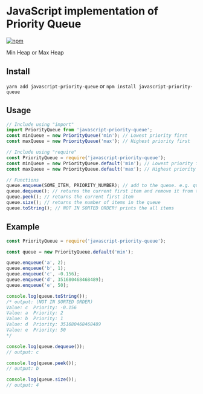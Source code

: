 # JavaScript implementation of Priority Queue

[![npm](https://img.shields.io/npm/v/javascript-priority-queue)](https://www.npmjs.com/package/javascript-priority-queue)

Min Heap or Max Heap

## Install

`yarn add javascript-priority-queue` or `npm install javascript-priority-queue`

## Usage

```javascript
// Include using "import"
import PriorityQueue from 'javascript-priority-queue';
const minQueue = new PriorityQueue('min'); // Lowest priority first
const maxQueue = new PriorityQueue('max'); // Highest priority first

// Include using "require"
const PriorityQueue = require('javascript-priority-queue');
const minQueue = new PriorityQueue.default('min'); // Lowest priority first
const maxQueue = new PriorityQueue.default('max'); // Highest priority first

// Functions
queue.enqueue(SOME_ITEM, PRIORITY_NUMBER); // add to the queue. e.g. queue.enqueue("a", 1)
queue.dequeue(); // returns the current first item and remove it from the queue.
queue.peek(); // returns the current first item
queue.size(); // returns the number of items in the queue
queue.toString(); // NOT IN SORTED ORDER! prints the all items
```

## Example

```javascript
const PriorityQueue = require('javascript-priority-queue');

const queue = new PriorityQueue.default('min');

queue.enqueue('a', 2);
queue.enqueue('b', 1);
queue.enqueue('c', -0.156);
queue.enqueue('d', 351680468468489);
queue.enqueue('e', 50);

console.log(queue.toString());
/* output: (NOT IN SORTED ORDER)
Value: c  Priority: -0.156
Value: a  Priority: 2
Value: b  Priority: 1
Value: d  Priority: 351680468468489
Value: e  Priority: 50
*/

console.log(queue.dequeue());
// output: c

console.log(queue.peek());
// output: b

console.log(queue.size());
// output: 4
```
